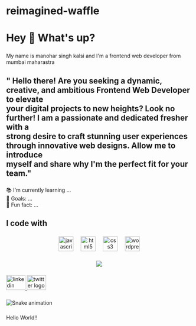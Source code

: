 # reimagined-waffle
<h1 align="left">Hey 👋 What's up?</h1>

###

<p align="left">My name is manohar singh kalsi and I'm a frontend web developer from mumbai maharastra</p>

###

<h2 align="left">" Hello there! Are you seeking a dynamic, creative, and ambitious Frontend Web Developer to elevate<br>your digital projects to new heights? Look no further! I am a passionate and dedicated fresher with a<br>strong desire to craft stunning user experiences through innovative web designs. Allow me to introduce<br>myself and share why I'm the perfect fit for your team."</h2>

###

<p align="left">📚 I'm currently learning ...<br>🎯 Goals: ...<br>🎲 Fun fact: ...</p>

###

<h2 align="left">I code with</h2>

###

<div align="center">
  <img src="https://cdn.jsdelivr.net/gh/devicons/devicon/icons/javascript/javascript-original.svg" height="40" alt="javascript logo"  />
  <img width="12" />
  <img src="https://cdn.jsdelivr.net/gh/devicons/devicon/icons/html5/html5-original.svg" height="40" alt="html5 logo"  />
  <img width="12" />
  <img src="https://cdn.jsdelivr.net/gh/devicons/devicon/icons/css3/css3-original.svg" height="40" alt="css3 logo"  />
  <img width="12" />
  <img src="https://cdn.jsdelivr.net/gh/devicons/devicon/icons/wordpress/wordpress-original.svg" height="40" alt="wordpress logo"  />
</div>

###

<div align="center">
  <img src="https://profile-counter.glitch.me/manoharsingh24/count.svg?"  />
</div>

###

<div align="left">
  <a href="www.linkedin.com/in/manohar-singh-kalsi" target="_blank">
    <img src="https://raw.githubusercontent.com/maurodesouza/profile-readme-generator/master/src/assets/icons/social/linkedin/default.svg" width="52" height="40" alt="linkedin logo"  />
  </a>
  <a href="@MANI_KALSI13" target="_blank">
    <img src="https://raw.githubusercontent.com/maurodesouza/profile-readme-generator/master/src/assets/icons/social/twitter/default.svg" width="52" height="40" alt="twitter logo"  />
  </a>
</div>

###

<img src="https://raw.githubusercontent.com/manoharsingh24/manoharsingh24/output/snake.svg" alt="Snake animation" />

###

<p align="left">Hello World!!</p>

###
